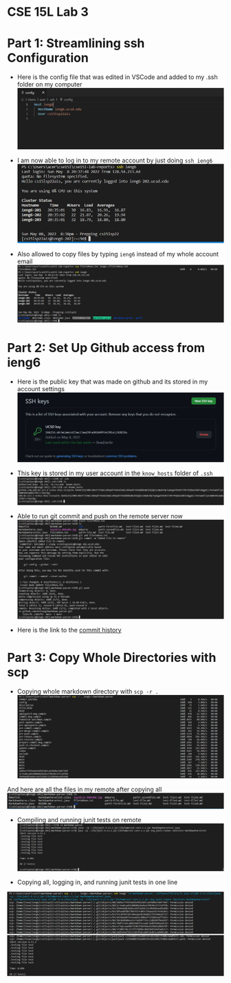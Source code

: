 # CSE 15L Lab 3

# Part 1: Streamlining ssh Configuration
* Here is the config file that was edited in VSCode and added to my .ssh folder on my computer
![Image](lab-3-pictures/sshconfig.png)

* I am now able to log in to my remote account by just doing ```ssh ieng6```
![Image](lab-3-pictures/sshieng6login.png)

* Also allowed to copy files by typing ```ieng6``` instead of my whole account email
![Image](lab-3-pictures/scpWithsshieng6.png)

# Part 2: Set Up Github access from ieng6
* Here is the public key that was made on github and its stored in my account settings
![Image](lab-3-pictures/githubsshkey.png)

* This key is stored in my user account in the ```know_hosts``` folder of ```.ssh```
![Image](lab-3-pictures/keyinremote.png)

* Able to run git commit and push on the remote server now 
![Image](lab-3-pictures/commitandpush.png)

* Here is the link to the [commit history](https://github.com/beliang/markdown-parser/commit/c4ba7b3104a657dd683bc8e29092e756f0f3646e)

# Part 3: Copy Whole Directories with scp

* Copying whole markdown directory with ```scp -r .```
![Image](lab-3-pictures/copyallscp.png)

And here are all the files in my remote after copying all 
![Image](lab-3-pictures/copiedcontents.png)

* Compiling and running junit tests on remote
![Image](lab-3-pictures/junitremote.png)

* Copying all, logging in, and running junit tests in one line

![Image](lab-3-pictures/onelinecommand1.png)
![Image](lab-3-pictures/onelinecommand2.png)
